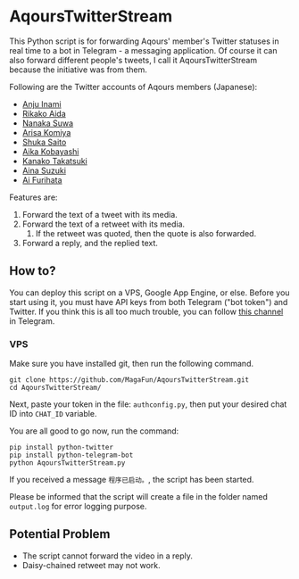 # AqoursTwitterStream

This Python script is for forwarding Aqours' member's Twitter statuses in real time to a bot in Telegram - a messaging application. Of course it can also forward different people's tweets, I call it AqoursTwitterStream because the initiative was from them.

Following are the Twitter accounts of Aqours members (Japanese):

* [Anju Inami](https://twitter.com/anju_inami)
* [Rikako Aida](https://twitter.com/Rikako_Aida)
* [Nanaka Suwa](https://twitter.com/suwananaka)
* [Arisa Komiya](https://twitter.com/box_komiyaarisa)
* [Shuka Saito](https://twitter.com/Saito_Shuka)
* [Aika Kobayashi](https://twitter.com/Aikyan_)
* [Kanako Takatsuki](https://twitter.com/Kanako_tktk)
* [Aina Suzuki](https://twitter.com/aina_suzuki723)
* [Ai Furihata](https://twitter.com/furihata_ai)

Features are:

1. Forward the text of a tweet with its media.
2. Forward the text of a retweet with its media.
	1. If the retweet was quoted, then the quote is also forwarded.
3. Forward a reply, and the replied text. 

## How to?

You can deploy this script on a VPS, Google App Engine, or else. Before you start using it, you must have API keys from both Telegram ("bot token") and Twitter. If you think this is all too much trouble, you can follow [this channel](https://t.me/AqoursTwitter) in Telegram.

### VPS

Make sure you have installed git, then run the following command. 

```
git clone https://github.com/MagaFun/AqoursTwitterStream.git
cd AqoursTwitterStream/
```

Next, paste your token in the file: `authconfig.py`, then put your desired chat ID into `CHAT_ID` variable. 

You are all good to go now, run the command:

```
pip install python-twitter
pip install python-telegram-bot
python AqoursTwitterStream.py
```

If you received a message `程序已启动。`, the script has been started. 

Please be informed that the script will create a file in the folder named `output.log` for error logging purpose.

## Potential Problem

* The script cannot forward the video in a reply.
* Daisy-chained retweet may not work.